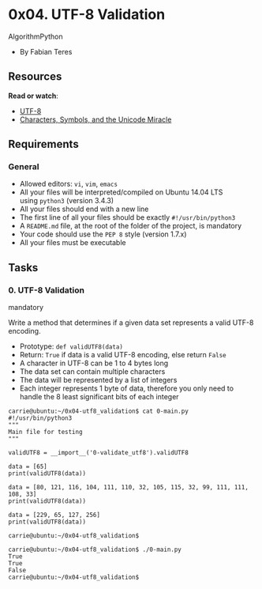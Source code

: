0x04. UTF-8 Validation
======================

AlgorithmPython

- By Fabian Teres

Resources
---------

**Read or watch**:

- [UTF-8](https://alx-intranet.hbtn.io/rltoken/oqFi6P1hNvp9aSuNv---IQ "UTF-8")
- [Characters, Symbols, and the Unicode Miracle](https://alx-intranet.hbtn.io/rltoken/d--jVK8sBSlhkosu7pFzdw "Characters, Symbols, and the Unicode Miracle")

Requirements
------------

### General

- Allowed editors: `vi`, `vim`, `emacs`
- All your files will be interpreted/compiled on Ubuntu 14.04 LTS using `python3` (version 3.4.3)
- All your files should end with a new line
- The first line of all your files should be exactly `#!/usr/bin/python3`
- A `README.md` file, at the root of the folder of the project, is mandatory
- Your code should use the `PEP 8` style (version 1.7.x)
- All your files must be executable

Tasks
-----

### 0\. UTF-8 Validation

mandatory

Write a method that determines if a given data set represents a valid UTF-8 encoding.

- Prototype: `def validUTF8(data)`
- Return: `True` if data is a valid UTF-8 encoding, else return `False`
- A character in UTF-8 can be 1 to 4 bytes long
- The data set can contain multiple characters
- The data will be represented by a list of integers
- Each integer represents 1 byte of data, therefore you only need to handle the 8 least significant bits of each integer

```
carrie@ubuntu:~/0x04-utf8_validation$ cat 0-main.py
#!/usr/bin/python3
"""
Main file for testing
"""

validUTF8 = __import__('0-validate_utf8').validUTF8

data = [65]
print(validUTF8(data))

data = [80, 121, 116, 104, 111, 110, 32, 105, 115, 32, 99, 111, 111, 108, 33]
print(validUTF8(data))

data = [229, 65, 127, 256]
print(validUTF8(data))

carrie@ubuntu:~/0x04-utf8_validation$

```

```
carrie@ubuntu:~/0x04-utf8_validation$ ./0-main.py
True
True
False
carrie@ubuntu:~/0x04-utf8_validation$

```
